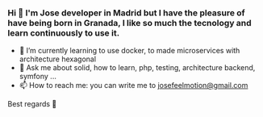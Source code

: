 ### Hi 👋 I'm Jose developer in Madrid but I have the pleasure of have being born in Granada, I like so much the tecnology and learn continuously to use it.

- 🌱 I’m currently learning to use docker, to made microservices with architecture hexagonal
- 💬 Ask me about solid, how to learn, php, testing, architecture backend, symfony ... 
- 📫 How to reach me: you can write me to <a href="mailto:josefeelmotion@gmail.com">josefeelmotion@gmail.com</a>

Best regards 👋

<!--
**josefm/josefm** is a ✨ _special_ ✨ repository because its `README.md` (this file) appears on your GitHub profile.

Here are some ideas to get you started:

- 🔭 I’m currently working on ...
- 🌱 I’m currently learning ...
- 👯 I’m looking to collaborate on ...
- 🤔 I’m looking for help with ...
- 💬 Ask me about ...
- 📫 How to reach me: ...
- 😄 Pronouns: ...
- ⚡ Fun fact: ...
-->
